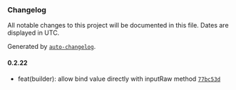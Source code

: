 ### Changelog

All notable changes to this project will be documented in this file. Dates are displayed in UTC.

Generated by [`auto-changelog`](https://github.com/CookPete/auto-changelog).

#### 0.2.22

- feat(builder): allow bind value directly with inputRaw method [`77bc53d`](https://github.com/tctien342/comfyui-sdk/commit/77bc53d5cd7b282b7e83bd503c614a003891a647)
